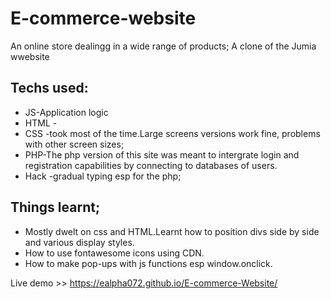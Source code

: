 # E-commerce-website

An online store dealingg in a wide range of products;
A clone of the Jumia wwebsite

## Techs used:
  * JS-Application logic
  * HTML -
  * CSS -took most of the time.Large screens versions work fine, problems with other screen sizes;
  * PHP-The php version of this site was meant to intergrate login and registration capabilities by connecting to databases of users.
  * Hack -gradual typing esp for the php;

## Things learnt;
  * Mostly dwelt on css and HTML.Learnt how to position divs side by side and various display styles.
  * How to use fontawesome icons using CDN.
  * How to make pop-ups with js functions esp window.onclick.
  
 Live demo >> https://ealpha072.github.io/E-commerce-Website/
